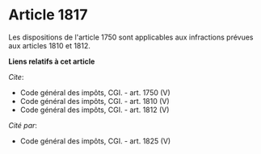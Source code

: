 # Article 1817

Les dispositions de l'article 1750 sont applicables aux infractions prévues aux articles 1810 et 1812.

**Liens relatifs à cet article**

_Cite_:

  - Code général des impôts, CGI. - art. 1750 (V)
  - Code général des impôts, CGI. - art. 1810 (V)
  - Code général des impôts, CGI. - art. 1812 (V)

_Cité par_:

  - Code général des impôts, CGI. - art. 1825 (V)
